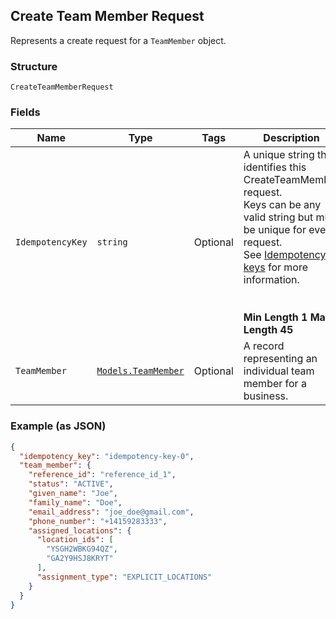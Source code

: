 ## Create Team Member Request

Represents a create request for a `TeamMember` object.

### Structure

`CreateTeamMemberRequest`

### Fields

| Name | Type | Tags | Description |
|  --- | --- | --- | --- |
| `IdempotencyKey` | `string` | Optional | A unique string that identifies this CreateTeamMember request.<br>Keys can be any valid string but must be unique for every request.<br>See [Idempotency keys](https://developer.squareup.com/docs/basics/api101/idempotency) for more information.<br><br><br><b>Min Length 1    Max Length 45</b> |
| `TeamMember` | [`Models.TeamMember`](/doc/models/team-member.md) | Optional | A record representing an individual team member for a business. |

### Example (as JSON)

```json
{
  "idempotency_key": "idempotency-key-0",
  "team_member": {
    "reference_id": "reference_id_1",
    "status": "ACTIVE",
    "given_name": "Joe",
    "family_name": "Doe",
    "email_address": "joe_doe@gmail.com",
    "phone_number": "+14159283333",
    "assigned_locations": {
      "location_ids": [
        "YSGH2WBKG94QZ",
        "GA2Y9HSJ8KRYT"
      ],
      "assignment_type": "EXPLICIT_LOCATIONS"
    }
  }
}
```


